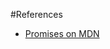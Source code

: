 #References
 - [Promises on MDN](https://developer.mozilla.org/en-US/docs/Web/JavaScript/Reference/Global_Objects/Promise)